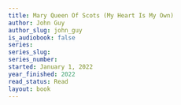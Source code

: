 ```yaml
---
title: Mary Queen Of Scots (My Heart Is My Own)
author: John Guy
author_slug: john_guy
is_audiobook: false
series: 
series_slug: 
series_number: 
started: January 1, 2022
year_finished: 2022
read_status: Read
layout: book
---
```


